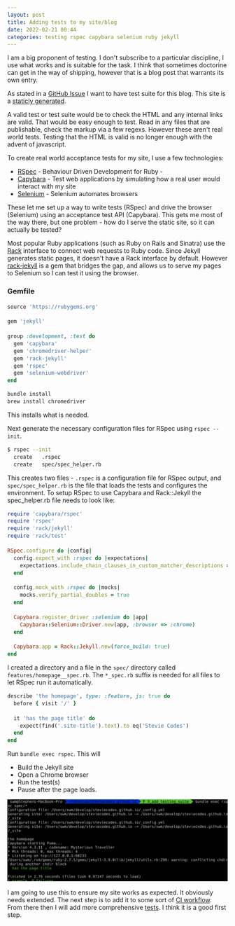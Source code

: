 ```yaml
---
layout: post
title: Adding tests to my site/blog
date: 2022-02-21 00:44
categories: testing rspec capybara selenium ruby jekyll
---
```


I am a big proponent of testing. I don't subscribe to a particular discipline, I
use what works and is suitable for the task.  I think that sometimes doctorine
can get in the way of shipping, however that is a blog post that warrants its
own entry.

As stated in a [GitHub
Issue](https://github.com/steviecodes/steviecodes.github.io/issues/3) I want to
have test suite for this blog.  This site is a [staticly
generated](/blogging/jekyll/go/google/s3/githubpages/hosting/2022/02/20/why-use-jekyll/).

A valid test or test suite would be to check the HTML and any internal links are
valid. That would be easy enough to test. Read in any files that are
publishable, check the markup via a few regexs. However these aren't real world
tests. Testing that the HTML is valid is no longer enough with the advent of javascript.

To create real world acceptance tests for my site, I use a few technologies:

- [RSpec](http://rspec.info/) - Behaviour Driven Development for Ruby -
- [Capybara](https://github.com/teamcapybara/capybara) - Test web applications by
simulating how a real user would interact with my site 
- [Selenium](https://www.selenium.dev/) - Selenium automates browsers

These let me set up a way to write tests (RSpec) and drive the browser
(Selenium) using an acceptance test API (Capybara). This gets me most of the way
there, but one problem - how do I serve the static site, so it can actually be
tested?

Most popular Ruby applications (such as Ruby on Rails and Sinatra) use the
[Rack](http://rack.github.io/) interface to connect web requests to Ruby code.
Since Jekyll generates static pages, it doesn't have a Rack interface by default.
However [rack-jekyll](https://github.com/adaoraul/rack-jekyll) is a gem that
bridges the gap, and allows us to serve my pages to Selenium so I can test it
using the browser.

### Gemfile

```ruby
source 'https://rubygems.org'

gem 'jekyll'

group :development, :test do
  gem 'capybara'
  gem 'chromedriver-helper'
  gem 'rack-jekyll'
  gem 'rspec'
  gem 'selenium-webdriver'
end
```

```bash
bundle install
brew install chromedriver
```

This installs what is needed.

Next generate the necessary configuration files for RSpec using `rspec --init`.

```bash
$ rspec --init
  create   .rspec
  create   spec/spec_helper.rb
```

This creates two files - `.rspec` is a configuration file for RSpec output, and `spec/spec_helper.rb` is the file that loads the tests and configures the environment. To setup RSpec to use Capybara and Rack::Jekyll the spec_helper.rb file needs to look like:

```ruby
require 'capybara/rspec'
require 'rspec'
require 'rack/jekyll'
require 'rack/test'

RSpec.configure do |config|
  config.expect_with :rspec do |expectations|
    expectations.include_chain_clauses_in_custom_matcher_descriptions = true
  end

  config.mock_with :rspec do |mocks|
    mocks.verify_partial_doubles = true
  end

  Capybara.register_driver :selenium do |app|
    Capybara::Selenium::Driver.new(app, :browser => :chrome)
  end

  Capybara.app = Rack::Jekyll.new(force_build: true)
end
```

I created a directory and a file in the `spec/` directory called
`features/homepage__spec.rb`. The `*_spec.rb` suffix is needed for all files to
let RSpec run it automatically.

```ruby
describe 'the homepage', type: :feature, js: true do
  before { visit '/' }

  it 'has the page title' do
    expect(find('.site-title').text).to eq('Stevie Codes')
  end
end
```

Run `bundle exec rspec`. This will

- Build the Jekyll site
- Open a Chrome browser
- Run the test(s)
- Pause after the page loads.

![Screenshot of results](/images/test-results-2021-02-19.png)

I am going to use this to ensure my site works as expected. It obviously needs
extended. The next step is to add it to some sort of [CI
workflow](https://github.com/steviecodes/steviecodes.github.io/issues/6). From
there then I will add more comprehensive
[tests](https://github.com/steviecodes/steviecodes.github.io/issues/5). I think
it is a good first step.
